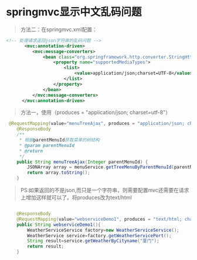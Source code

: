 # springmvc显示中文乱码问题
> 方法二：在springmvc.xml配置：
```xml
<!-- 处理请求返回json字符串的乱码问题 -->  
       <mvc:annotation-driven>
          <mvc:message-converters>
              <bean class="org.springframework.http.converter.StringHttpMessageConverter">
                  <property name="supportedMediaTypes">
                      <list>
                          <value>application/json;charset=UTF-8</value>
                      </list>
                  </property>
              </bean>
          </mvc:message-converters>
      </mvc:annotation-driven>
```

> 方法一，使用（produces = "application/json; charset=utf-8"）
```java
 @RequestMapping(value="menuTreeAjax", produces = "application/json; charset=utf-8")
    @ResponseBody
    /**
     * 根据parentMenuId获取菜单的树结构
     * @param parentMenuId
     * @return
     */
    public String menuTreeAjax(Integer parentMenuId) {
        JSONArray array = menuService.getTreeMenuByParentMenuId(parentMenuId);
        return array.toString();
    }
```
     
>  PS:如果返回的不是json,而只是一个字符串，则需要配置mvc还需要在请求上增加这样就可以了。将produces改为text/html
```java

    @ResponseBody
    @RequestMapping(value="webserviceDemo1", produces = "text/html; charset=utf-8")
    public String webserviceDemo1(){
        WeatherServiceService factory=new WeatherServiceService();
        WeatherService service=factory.getWeatherServicePort();
        String result=service.getWeatherByCityname("厦门");
        return result;
    }

```  
 
